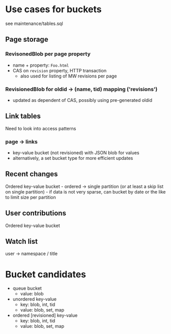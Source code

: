 # Use cases for buckets

see maintenance/tables.sql

## Page storage
### RevisonedBlob per page property
- name + property: `Foo.html`
- CAS on `revision` property, HTTP transaction
    - also used for listing of MW revisions per page

### RevisionedBlob for oldid -> (name, tid) mapping ('revisions')
- updated as dependent of CAS, possibly using pre-generated oldid

## Link tables
Need to look into access patterns

### page -> links
- key-value bucket (not revisioned) with JSON blob for values
- alternatively, a set bucket type for more efficient updates

## Recent changes
Ordered key-value bucket
    - ordered -> single partition (or at least a skip list on single
      partition)
    - if data is not very sparse, can bucket by date or the like to limit size
      per partition

## User contributions
Ordered key-value bucket

## Watch list
user -> namespace / title



# Bucket candidates
- queue bucket
    - value: blob
- unordered key-value
    - key: blob, int, tid
    - value: blob, set, map
- ordered [revisioned] key-value
    - key: blob, int, tid
    - value: blob, set, map

